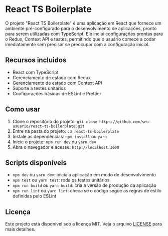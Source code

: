 # React TS Boilerplate

O projeto "React TS Boilerplate" é uma aplicação em React que fornece um ambiente pré-configurado para o desenvolvimento de aplicações, pronto para serem utilizadas com TypeScript. Ele inclui configurações prontas para o Redux, Context API e testes, permitindo que o usuário comece a codar imediatamente sem precisar se preocupar com a configuração inicial.

## Recursos incluidos

- React com TypeScript
- Gerenciamento de estado com Redux
- Gerenciamento de estado com Context API
- Suporte a testes unitários
- Configurações básicas de ESLint e Prettier

## Como usar

1. Clone o repositório do projeto: `git clone https://github.com/seu-usuario/react-ts-boilerplate.git`
2. Entre na pasta do projeto: `cd react-ts-boilerplate`
3. Instale as dependências: `npm install` ou `yarn`
4. Inicie o projeto: `npm run dev` ou `yarn dev`
5. Abra o navegador e acesse: `http://localhost:3000`

## Scripts disponíveis

- `npm dev` ou `yarn dev`: inicia a aplicação em modo de desenvolvimento
- `npm test` ou `yarn test`: roda os testes unitários
- `npm run build` ou `yarn build`: cria a versão de produção da aplicação
- `npm run lint` ou `yarn lint`: checa se o código segue as regras de estilo definidas pelo ESLint

## Licença

Este projeto está disponível sob a licença MIT. Veja o arquivo [LICENSE](LICENSE) para mais detalhes.
